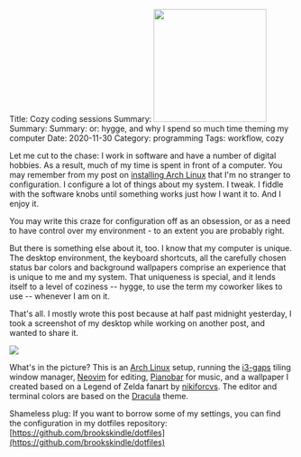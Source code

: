 Title: Cozy coding sessions
Summary: <img height='200px' src="{static}/images/cozy-workstation.png" />
Summary:
Summary: or: hygge, and why I spend so much time theming my computer
Date: 2020-11-30
Category: programming
Tags: workflow, cozy

Let me cut to the chase: I work in software and have a number of digital
hobbies. As a result, much of my time is spent in front of a computer. You may
remember from my post on [installing Arch Linux]({filename}/arch-install.md)
that I'm no stranger to configuration. I configure a lot of things about my
system. I tweak. I fiddle with the software knobs until something works just
how I want it to. And I enjoy it.

You may write this craze for configuration off as an obsession, or as a need to
have control over my environment - to an extent you are probably right.

But there is something else about it, too. I know that my computer is unique.
The desktop environment, the keyboard shortcuts, all the carefully chosen
status bar colors and background wallpapers comprise an experience that is
unique to me and my system. That uniqueness is special, and it lends itself to
a level of coziness -- hygge, to use the term my coworker likes to use --
whenever I am on it.

That's all. I mostly wrote this post because at half past midnight yesterday, I
took a screenshot of my desktop while working on another post, and wanted to
share it.

![]({static}/images/cozy-workstation.png)

What's in the picture? This is an [Arch Linux](https://www.archlinux.org/)
setup, running the [i3-gaps](https://github.com/Airblader/i3) tiling window
manager, [Neovim](https://neovim.io/) for editing,
[Pianobar](https://github.com/PromyLOPh/pianobar) for music, and a wallpaper I
created based on a Legend of Zelda fanart by
[nikiforcvs](https://twitter.com/nikiforcvs/status/1332374240536870912). The
editor and terminal colors are based on the
[Dracula](https://draculatheme.com/) theme.

Shameless plug: If you want to borrow some of my settings, you can find the
configuration in my dotfiles repository:
[https://github.com/brookskindle/dotfiles](https://github.com/brookskindle/dotfiles)
